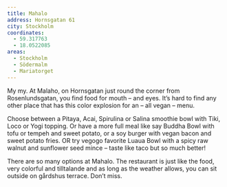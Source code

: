 ```yaml
---
title: Mahalo
address: Hornsgatan 61
city: Stockholm
coordinates:
  - 59.317763
  - 18.0522085
areas:
  - Stockholm
  - Södermalm
  - Mariatorget
---
```


My my. At Malaho, on Hornsgatan just round the corner from Rosenlundsgatan, you find food for mouth – and eyes. It’s hard to find any other place that has this color explosion for an – all vegan – menu.

Choose between a Pitaya, Acai, Spirulina or Salina smoothie bowl with Tiki, Loco or Yogi topping. Or have a more full meal like say Buddha Bowl with tofu or tempeh and sweet potato, or a soy burger with vegan bacon and sweet potato fries. OR try vegogo favorite Luaua Bowl with a spicy raw walnut and sunflower seed mince – taste like taco but so much better! 

There are so many options at Mahalo. The restaurant is just like the food, very colorful and tilltalande and as long as the weather allows, you can sit outside on gårdshus terrace. Don’t miss.

